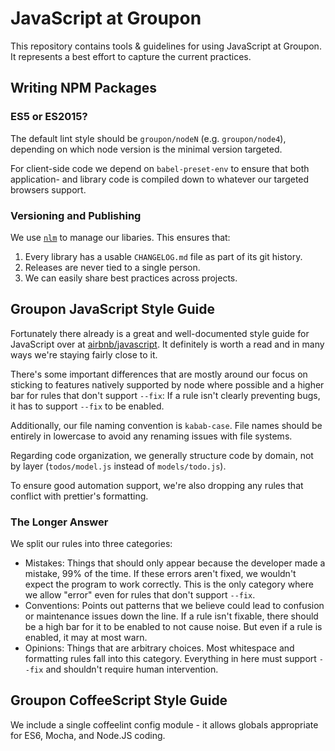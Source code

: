 # JavaScript at Groupon

This repository contains tools & guidelines for using JavaScript at Groupon.
It represents a best effort to capture the current practices.

## Writing NPM Packages

### ES5 or ES2015?

The default lint style should be `groupon/nodeN` (e.g. `groupon/node4`),
depending on which node version is the minimal version targeted.

For client-side code we depend on `babel-preset-env` to ensure that both application-
and library code is compiled down to whatever our targeted browsers support.

### Versioning and Publishing

We use [`nlm`](https://github.com/groupon/nlm) to manage our libaries.
This ensures that:

1. Every library has a usable `CHANGELOG.md` file as part of its git history.
1. Releases are never tied to a single person.
1. We can easily share best practices across projects.

## Groupon JavaScript Style Guide

Fortunately there already is a great and well-documented style guide for JavaScript over at [airbnb/javascript](https://github.com/airbnb/javascript).
It definitely is worth a read and in many ways we're staying fairly close to it.

There's some important differences that are mostly around our focus on sticking to features natively supported by node where possible
and a higher bar for rules that don't support `--fix`:
If a rule isn't clearly preventing bugs, it has to support `--fix` to be enabled.

Additionally, our file naming convention is `kabab-case`.  File names should be entirely in lowercase to avoid any renaming issues with file systems.

Regarding code organization, we generally structure code by domain, not by layer (`todos/model.js` instead of `models/todo.js`).

To ensure good automation support, we're also dropping any rules that conflict with prettier's formatting.

### The Longer Answer

We split our rules into three categories:

* Mistakes: Things that should only appear because the developer made a mistake, 99% of the time.
  If these errors aren't fixed, we wouldn't expect the program to work correctly.
  This is the only category where we allow "error" even for rules that don't support `--fix`.
* Conventions: Points out patterns that we believe could lead to confusion or maintenance issues down the line.
  If a rule isn't fixable, there should be a high bar for it to be enabled to not cause noise.
  But even if a rule is enabled, it may at most warn.
* Opinions: Things that are arbitrary choices. Most whitespace and formatting rules fall into this category.
  Everything in here must support `--fix` and shouldn't require human intervention.

## Groupon CoffeeScript Style Guide

We include a single coffeelint config module - it allows globals appropriate for ES6, Mocha, and Node.JS coding.
